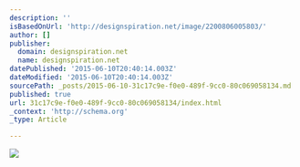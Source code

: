 ```yaml
---
description: ''
isBasedOnUrl: 'http://designspiration.net/image/2200806005803/'
author: []
publisher:
  domain: designspiration.net
  name: designspiration.net
datePublished: '2015-06-10T20:40:14.003Z'
dateModified: '2015-06-10T20:40:14.003Z'
sourcePath: _posts/2015-06-10-31c17c9e-f0e0-489f-9cc0-80c069058134.md
published: true
url: 31c17c9e-f0e0-489f-9cc0-80c069058134/index.html
_context: 'http://schema.org'
_type: Article

---
```

![](http://a1.dspnimg.com/data/l/2200806005803_TyvSkVAg_l.jpg)